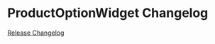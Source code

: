 # ProductOptionWidget Changelog

[Release Changelog](https://github.com/spryker-shop/ProductOptionWidget/releases)
